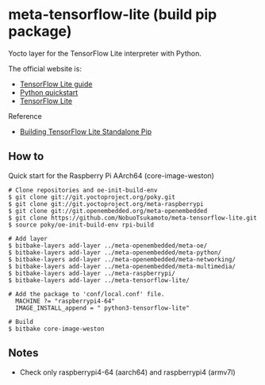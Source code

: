 # meta-tensorflow-lite (build pip package)

Yocto layer for the TensorFlow Lite interpreter with Python.  

The official website is:
- [TensorFlow Lite guide](https://www.tensorflow.org/lite/guide)
- [Python quickstart](https://www.tensorflow.org/lite/guide/python)
- [TensorFlow Lite](https://github.com/tensorflow/tensorflow/tree/master/tensorflow/lite)

Reference
- [Building TensorFlow Lite Standalone Pip](https://github.com/tensorflow/tensorflow/tree/master/tensorflow/lite/tools/pip_package)

## How to

Quick start for the Raspberry Pi AArch64 (core-image-weston)
```
# Clone repositories and oe-init-build-env
$ git clone git://git.yoctoproject.org/poky.git
$ git clone git://git.yoctoproject.org/meta-raspberrypi
$ git clone git://git.openembedded.org/meta-openembedded
$ git clone https://github.com/NobuoTsukamoto/meta-tensorflow-lite.git
$ source poky/oe-init-build-env rpi-build

# Add layer
$ bitbake-layers add-layer ../meta-openembedded/meta-oe/
$ bitbake-layers add-layer ../meta-openembedded/meta-python/
$ bitbake-layers add-layer ../meta-openembedded/meta-networking/
$ bitbake-layers add-layer ../meta-openembedded/meta-multimedia/
$ bitbake-layers add-layer ../meta-raspberrypi/
$ bitbake-layers add-layer ../meta-tensorflow-lite/

# Add the package to 'conf/local.conf' file. 
  MACHINE ?= "raspberrypi4-64"
  IMAGE_INSTALL_append = " python3-tensorflow-lite"

# Build
$ bitbake core-image-weston
```

## Notes
- Check only raspberrypi4-64 (aarch64) and raspberrypi4 (armv7l)

